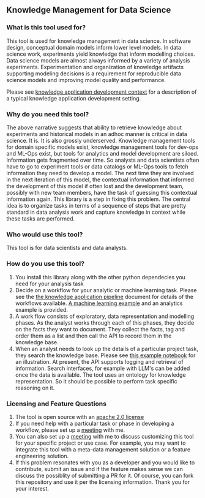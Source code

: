 ## Knowledge Management for Data Science

### What is this tool used for?

This tool is used for knowledge management in data science. In software design, conceptual domain models inform lower level models. In data science work, experiments yield knowledge that inform modelling choices. Data science models are almost always informed by a variety of analysis experiments. Experimentation and organization of knowledge artifacts supporting modeling decisions is a requirement for reproducible data science models and improving model quality and performance.

Please see [knowledge application development context](/feature_documentation/knowledge_management_in_DS.md ) for a description of a typical knowledge application development setting.

### Why do you need this tool?

The above narrative suggests that ability to retrieve knowledge about experiments and historical models in an adhoc manner is critical in data science. It is. It is also grossly underserved. Knowledge management tools for domain specific models exist, knowledge management tools for dev-ops and ML-Ops exist, but tools for analytics and model development are siloed. Information gets fragmented over time. So analysts and data scientists often have to go to experiment tools or data catalogs or ML-Ops tools to fetch information they need to develop a model. The next time they are involved in the next iteration of this model, the contextual information that informed the development of this model if often lost and the development team, possibly with new team members, have the task of guessing this contextual information again. This library is a step in fixing this problem. The central idea is to organize tasks in terms of a sequence of steps that are pretty standard in data analysis work and capture knowledge in context while these tasks are performed.

### Who would use this tool?

This tool is for data scientists and data analysts.

### How do you use this tool?

1. You install this library along with the other python dependecies you need for your analysis task
2. Decide on a workflow for your analytic or machine learning task. Please see the [the knowledge application pipeline](/feature_documentation/km_app_pipeline.md) document for details of the workflows available. [A machine learning example](/examples_of_use/machine_learning/example_narrative.md) and an analytics example is provided.
3. A work flow consists of exploratory, data representation and modelling phases. As the analyst works through each of this phases, they decide on the facts they want to document. They collect the facts, tag and order them as a list and then call the API to record them in the knowledge base.
4. When an analyst needs to look up the details of a particular project task, they search the knowledge base. Please see [this example notebook](/examples_of_use/machine_learning/example_ml_observations_report.ipynb) for an illustration. At present, the API supports logging and retrieval of information. Search interfaces, for example with LLM's can be added once the data is available. The tool uses an ontology for knowledge representation. So it should be possible to perform task specific reasoning on it.

### Licensing and Feature Questions

1. The tool is open source with an [apache 2.0 license](https://www.apache.org/licenses/LICENSE-2.0.txt)
2. If you need help with a particular task or phase in developing a workflow, please set up a [meeting](https://calendly.com/rajiv-sambasivan/help-with-kmds-feature) with me.
3. You can also set up a [meeting](https://calendly.com/rajiv-sambasivan/help-with-kmds-feature) with me to discuss customizing this tool for your specific project or use case. For example, you may want to integrate this tool with a meta-data management solution or a feature engineering solution.
4. If this problem resonates with you as a developer  and you would like to contribute, submit an issue and if the feature makes sense we can discuss the possiblity of submitting a PR for it. Of course, you can fork this repository and use it per the licensing information. Thank you for your interest.
